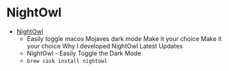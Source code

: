 # NightOwl
- [NightOwl](https://nightowl.kramser.xyz/)
  -  Easily toggle macos Mojaves dark mode Make it your choice Make it your choice Why I developed NightOwl Latest Updates
  - NightOwl - Easily Toggle the Dark Mode
  - `brew cask install nightowl`
